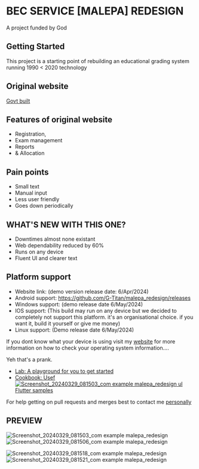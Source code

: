 # BEC SERVICE [MALEPA] REDESIGN

A project funded by God

## Getting Started

This project is a starting point of rebuilding an educational grading system running 1990 < 2020 technology

## Original website
[Govt built](https://malepa.bec.co.bw/MALEPAGeneral/)

## Features of original website
- Registration, 
- Exam management
- Reports
- & Allocation

## Pain points
 - Small text
 - Manual input
 - Less user friendly
 - Goes down periodically

## WHAT'S NEW WITH THIS ONE?
 - Downtimes almost none existant
 - Web dependability reduced by 60%
 - Runs on any device
 - Fluent UI and clearer text

## Platform support
 - Website link: (demo version release date: 6/Apr/2024)
 - Android support: https://github.com/G-Titan/malepa_redesign/releases
 - Windows support: (demo release date 6/May/2024)
 - IOS support: (This build may run on any device but we decided to completely not support this platform. it's an organisational choice. if you want it, build it yourself or give me money)
 - Linux support: (Demo release date 6/May/2024)

If you dont know what your device is using visit my [website](https://citynest.github.io/Life/) for more information on how to check your operating system information.... 

Yeh that's a prank.

- [Lab: A playground for you to get started](https://docs.flutter.dev/get-started/codelab)
- [Cookbook: Usef![Screenshot_20240329_081503_com example malepa_redesign](https://github.com/G-Titan/malepa_redesign/assets/145937671/1ffcecc0-9e1d-45a1-bc91-4e8bec862e9c)
ul Flutter samples](https://docs.flutter.dev/cookbook)


For help getting on pull requests and merges best to contact me [personally](mailto:kevinmanda92@gmail.com)

## PREVIEW
![Screenshot_20240329_081503_com example malepa_redesign](https://github.com/G-Titan/malepa_redesign/assets/145937671/8916a499-abe9-4150-bd08-477f0de749c7)![Screenshot_20240329_081506_com example malepa_redesign](https://github.com/G-Titan/malepa_redesign/assets/145937671/de5ac2d6-5206-4038-9877-44b61897d062)


![Screenshot_20240329_081518_com example malepa_redesign](https://github.com/G-Titan/malepa_redesign/assets/145937671/9a46a167-1121-48ef-b8ad-13c2fb047627)![Screenshot_20240329_081521_com example malepa_redesign](https://github.com/G-Titan/malepa_redesign/assets/145937671/e5ba9162-151b-4c23-a261-37b8f992ee44)
